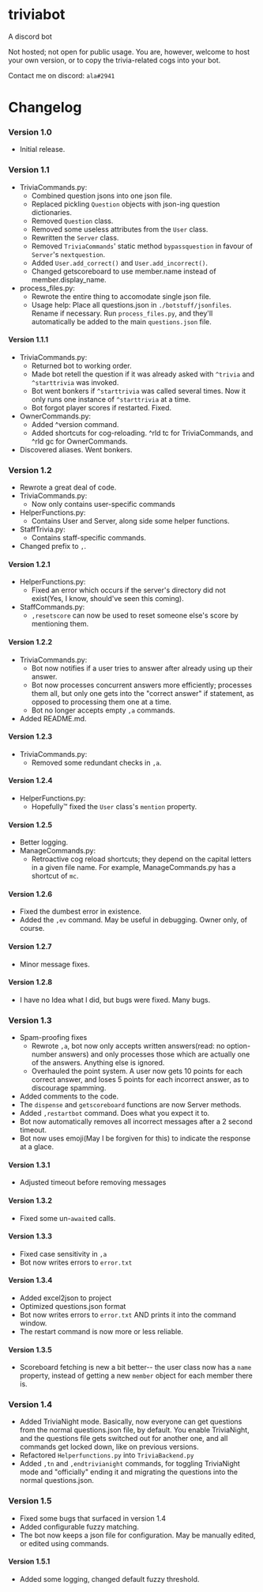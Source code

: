 # triviabot
A discord bot

Not hosted; not open for public usage. You are, however, welcome to host your own version, or to copy the trivia-related cogs into your bot.

Contact me on discord: `ala#2941`

# Changelog

### Version 1.0

  - Initial release.
  
### Version 1.1

  - TriviaCommands.py:
    - Combined question jsons into one json file.
    - Replaced pickling `Question` objects with json-ing question dictionaries.
    - Removed `Question` class.
    - Removed some useless attributes from the `User` class.
    - Rewritten the `Server` class.
    - Removed `TriviaCommands`' static method `bypassquestion` in favour of `Server`'s `nextquestion`.
    - Added `User.add_correct()` and `User.add_incorrect()`.
    - Changed getscoreboard to use member.name instead of member.display_name.
  - process_files.py:
    - Rewrote the entire thing to accomodate single json file.
    - Usage help: Place all questions.json in `./botstuff/jsonfiles`. Rename if necessary. Run `process_files.py`,
      and they'll automatically be added to the main `questions.json` file.
      
#### Version 1.1.1

  - TriviaCommands.py:
    - Returned bot to working order.
    - Made bot retell the question if it was already asked with `^trivia` and `^starttrivia` was invoked.
    - Bot went bonkers if `^starttrivia` was called several times. Now it only runs one instance of `^starttrivia` at a time.
    - Bot forgot player scores if restarted. Fixed.
  - OwnerCommands.py:
    - Added ^version command.
    - Added shortcuts for cog-reloading. ^rld tc for TriviaCommands, and ^rld gc for OwnerCommands.
  - Discovered aliases. Went bonkers.
  
### Version 1.2

  - Rewrote a great deal of code.
  - TriviaCommands.py:
    - Now only contains user-specific commands
  - HelperFunctions.py:
    - Contains User and Server, along side some helper functions.
  - StaffTrivia.py:
    - Contains staff-specific commands.
  - Changed prefix to `,`.
  
#### Version 1.2.1

  - HelperFunctions.py:
    - Fixed an error which occurs if the server's directory did not exist(Yes, I know, should've seen this coming).
  - StaffCommands.py:
    - `,resetscore` can now be used to reset someone else's score by mentioning them.
    
#### Version 1.2.2

  - TriviaCommands.py:
    - Bot now notifies if a user tries to answer after already using up their answer.
    - Bot now processes concurrent answers more efficiently; processes them all, but only one gets into the
      "correct answer" if statement, as opposed to processing them one at a time.
    - Bot no longer accepts empty `,a` commands.
  - Added README.md.
  
#### Version 1.2.3

  - TriviaCommands.py:
    - Removed some redundant checks in `,a`.
    
#### Version 1.2.4

  - HelperFunctions.py:
    - Hopefully™ fixed the `User` class's `mention` property.
    
#### Version 1.2.5

  - Better logging.
  - ManageCommands.py:
    - Retroactive cog reload shortcuts; they depend on the capital letters in a given file name. For example, ManageCommands.py has a shortcut of `mc`.

#### Version 1.2.6

  - Fixed the dumbest error in existence.
  - Added the `,ev` command. May be useful in debugging. Owner only, of course.
  
#### Version 1.2.7

  - Minor message fixes.

#### Version 1.2.8

  - I have no Idea what I did, but bugs were fixed. Many bugs.

### Version 1.3
  - Spam-proofing fixes
    - Rewrote `,a`, bot now only accepts written answers(read: no option-number answers) and only processes those which are actually one of the answers. Anything else is ignored.
    - Overhauled the point system. A user now gets 10 points for each correct answer, and loses 5 points for each incorrect answer, as to discourage spamming.
  - Added comments to the code.
  - The `dispense` and `getscoreboard` functions are now Server methods.
  - Added `,restartbot` command. Does what you expect it to.
  - Bot now automatically removes all incorrect messages after a 2 second timeout.
  - Bot now uses emoji(May I be forgiven for this) to indicate the response at a glace.
  
#### Version 1.3.1
  - Adjusted timeout before removing messages
  
#### Version 1.3.2
  - Fixed some un-`await`ed calls.
  
#### Version 1.3.3
  - Fixed case sensitivity in `,a`
  - Bot now writes errors to `error.txt`
  
#### Version 1.3.4
  - Added excel2json to project
  - Optimized questions.json format
  - Bot now writes errors to `error.txt` AND prints it into the command window.
  - The restart command is now more or less reliable.
  
#### Version 1.3.5
  - Scoreboard fetching is new a bit better-- the user class now has a `name` property, instead of getting a new `member` object for each member there is.


### Version 1.4
  - Added TriviaNight mode. Basically, now everyone can get questions from the normal questions.json file, by default. You enable TriviaNight, and the questions file gets switched out for another one, and all commands get locked down, like on previous versions.
  - Refactored `Helperfunctions.py` into `TriviaBackend.py`
  - Added `,tn` and `,endtrivianight` commands, for toggling TriviaNight mode and "officially" ending it and migrating the questions into the normal questions.json.
  
### Version 1.5
  - Fixed some bugs that surfaced in version 1.4
  - Added configurable fuzzy matching.
  - The bot now keeps a json file for configuration. May be manually edited, or edited using commands.
  
#### Version 1.5.1
  - Added some logging, changed default fuzzy threshold.